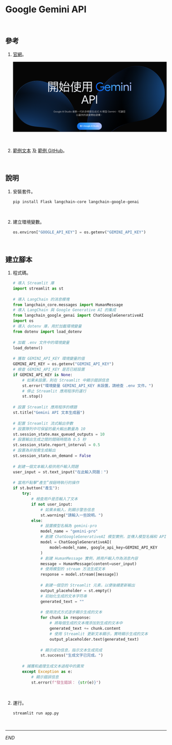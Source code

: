 # Google Gemini API

<br>

## 參考 

1. [官網](https://ai.google.dev/aistudio?hl=zh-tw)。

    ![](images/img_54.png)

<br>

2. [範例文本](https://medium.com/@proflead/ai-chatbot-python-and-gemini-api-tutorial-for-beginners-c809b08bfe8c) 及 [範例 GitHub](https://github.com/proflead/gemini-flask-app/tree/master)。

<br>

## 說明 

1. 安裝套件。

    ```bash
    pip install Flask langchain-core langchain-google-genai
    ```

<br>

2. 建立環境變數。

    ```python
    os.environ["GOOGLE_API_KEY"] = os.getenv("GEMINI_API_KEY")
    ```

<br>

## 建立腳本

1. 程式碼。

    ```python
    # 導入 Streamlit 庫
    import streamlit as st

    # 導入 LangChain 的消息模塊
    from langchain_core.messages import HumanMessage
    # 導入 LangChain 與 Google Generative AI 的集成
    from langchain_google_genai import ChatGoogleGenerativeAI
    import os
    # 導入 dotenv 庫，用於加載環境變量
    from dotenv import load_dotenv

    # 加載 .env 文件中的環境變量
    load_dotenv()

    # 獲取 GEMINI_API_KEY 環境變量的值
    GEMINI_API_KEY = os.getenv("GEMINI_API_KEY")
    # 檢查 GEMINI_API_KEY 是否已經設置
    if GEMINI_API_KEY is None:
        # 如果未設置，則在 Streamlit 中顯示錯誤信息
        st.error("環境變量 GEMINI_API_KEY 未設置，請檢查 .env 文件。")
        # 停止 Streamlit 應用程序的運行
        st.stop()

    # 設置 Streamlit 應用程序的標題
    st.title("Gemini API 文本生成器")

    # 配置 Streamlit 流式輸出參數
    # 設置隊列中可保留的最大輸出數量為 10
    st.session_state.max_queued_outputs = 10
    # 設置輸出生成之間的間隔時間為 0.5 秒
    st.session_state.report_interval = 0.5
    # 設置為非按需生成輸出
    st.session_state.on_demand = False

    # 創建一個文本輸入框供用戶輸入問題
    user_input = st.text_input("在此輸入問題：")

    # 當用戶點擊“產生”按鈕時執行的操作
    if st.button("產生"):
        try:
            # 檢查用戶是否輸入了文本
            if not user_input:
                # 如果未輸入，則顯示警告信息
                st.warning("請輸入一些說明。")
            else:
                # 設置模型名稱為 gemini-pro
                model_name = "gemini-pro"
                # 創建 ChatGoogleGenerativeAI 模型實例，並傳入模型名稱和 API 密鑰
                model = ChatGoogleGenerativeAI(
                    model=model_name, google_api_key=GEMINI_API_KEY
                )
                # 創建 HumanMessage 實例，將用戶輸入作為消息內容
                message = HumanMessage(content=user_input)
                # 使用模型的 stream 方法生成文本
                response = model.stream([message])

                # 創建一個空的 Streamlit 元素，以便後續更新輸出
                output_placeholder = st.empty()
                # 初始化生成的文本字符串
                generated_text = ""

                # 使用流式方式逐步顯示生成的文本
                for chunk in response:
                    # 將每個生成的文本塊添加到生成的文本中
                    generated_text += chunk.content
                    # 使用 Streamlit 更新文本顯示，實時顯示生成的文本
                    output_placeholder.text(generated_text)

                # 顯示成功信息，指示文本生成完成
                st.success("生成文字已完成。")

        # 捕獲和處理生成文本過程中的異常
        except Exception as e:
            # 顯示錯誤信息
            st.error(f"發生錯誤： {str(e)}")
    ```

<br>

2. 運行。

    ```bash
    streamlit run app.py
    ```

<br>

___

_END_